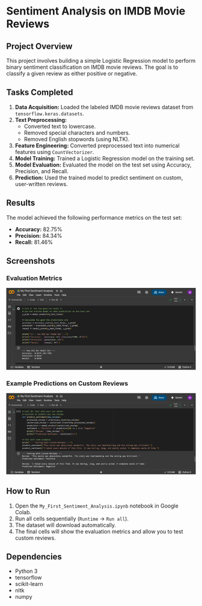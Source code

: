 # Sentiment Analysis on IMDB Movie Reviews

## Project Overview
This project involves building a simple Logistic Regression model to perform binary sentiment classification on IMDB movie reviews. The goal is to classify a given review as either positive or negative.

## Tasks Completed
1.  **Data Acquisition:** Loaded the labeled IMDB movie reviews dataset from `tensorflow.keras.datasets`.
2.  **Text Preprocessing:**
    - Converted text to lowercase.
    - Removed special characters and numbers.
    - Removed English stopwords (using NLTK).
3.  **Feature Engineering:** Converted preprocessed text into numerical features using `CountVectorizer`.
4.  **Model Training:** Trained a Logistic Regression model on the training set.
5.  **Model Evaluation:** Evaluated the model on the test set using Accuracy, Precision, and Recall.
6.  **Prediction:** Used the trained model to predict sentiment on custom, user-written reviews.

## Results
The model achieved the following performance metrics on the test set:
- **Accuracy:** 82.75%
- **Precision:** 84.34%
- **Recall:** 81.46%

## Screenshots

### Evaluation Metrics
![Evaluation Metrics](Screenshots/evaluation_metrics.png)

### Example Predictions on Custom Reviews
![Custom Reviews](Screenshots/model_predictions.png)

## How to Run
1.  Open the `My_First_Sentiment_Analysis.ipynb` notebook in Google Colab.
2.  Run all cells sequentially (`Runtime` -> `Run all`).
3.  The dataset will download automatically.
4.  The final cells will show the evaluation metrics and allow you to test custom reviews.

## Dependencies
- Python 3
- tensorflow
- scikit-learn
- nltk
- numpy
